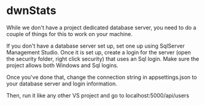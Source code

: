 # dwnStats

While we don't have a project dedicated database server, you need to do a couple of things for this to work on your machine.

If you don't have a database server set up, set one up using SqlServer Management Studio. Once it is set up, create a login for the server 
(open the security folder, right click security) that uses an Sql login. Make sure the project allows both Windows and Sql logins.

Once you've done that, change the connection string in appsettings.json to your database server and login information.

Then, run it like any other VS project and go to localhost:5000/api/users
